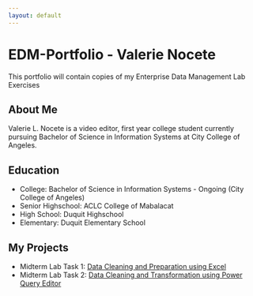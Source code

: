 ```yaml
---
layout: default
---
```


# EDM-Portfolio - Valerie Nocete
This portfolio will contain copies of my Enterprise Data Management Lab Exercises

## About Me
Valerie L. Nocete is a video editor, first year college student currently pursuing Bachelor of Science in Information Systems at City College of Angeles.

## Education
- College: Bachelor of Science in Information Systems - Ongoing (City College of Angeles)
- Senior Highschool: ACLC College of Mabalacat
- High School: Duquit Highschool
- Elementary: Duquit Elementary School


## My Projects
- Midterm Lab Task 1: [Data Cleaning and Preparation using Excel](https://github.com/bangshiki/EDM-Portfolio/tree/3ae88a1b57439ad13dced6d209579bc4a3b1b90d/Midterm%20Task%201)
- Midterm Lab Task 2: [Data Cleaning and Transformation using Power Query Editor](https://github.com/bangshiki/EDM-Portfolio/tree/3ae88a1b57439ad13dced6d209579bc4a3b1b90d/Midterm%20Task%202)
